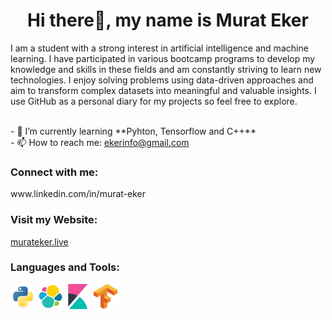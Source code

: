 <h1 align="center">Hi there👋, my name is Murat Eker</h1>

<p>I am a student with a strong interest in artificial intelligence and machine learning. I have participated in various bootcamp programs to develop my knowledge and skills in these fields and am constantly striving to learn new technologies. I enjoy solving problems using data-driven approaches and aim to transform complex datasets into meaningful and valuable insights. I use GitHub as a personal diary for my projects so feel free to explore.</p>
<br>
- 🌱 I’m currently learning **Pyhton, Tensorflow and C++**
<br>
- 📫 How to reach me: <a href = "mailto:ekerinfo@gmail.com">ekerinfo@gmail.com</a>
<br>
</div><h3 align="left">Connect with me:</h3>
<p align="left">
www.linkedin.com/in/murat-eker <br>
</p>
<h3 align="left">Visit my Website:</h3>
<p align="left">
<a href="https://murateker.live/">murateker.live</a>
</p>
<h3 align="left">Languages and Tools:</h3>
<p align="left">
<img src="https://raw.githubusercontent.com/teamedwardforever/Readme-Generator/71f25dd8b98329b168142a6b782a107b75eab178/svg/Skills/Languages/python-original.svg" alt="Python" width="40" height="40"/>
<img src="https://raw.githubusercontent.com/teamedwardforever/Readme-Generator/71f25dd8b98329b168142a6b782a107b75eab178/svg/Skills/Database/elastic-icon.svg" alt="ElasticSearch" width="40" height="40"/>
<img src="https://raw.githubusercontent.com/teamedwardforever/Readme-Generator/71f25dd8b98329b168142a6b782a107b75eab178/svg/Skills/Visualization/elasticco_kibana-icon.svg" alt="Kibana" width="40" height="40"/>
<img src="https://raw.githubusercontent.com/teamedwardforever/Readme-Generator/71f25dd8b98329b168142a6b782a107b75eab178/svg/Skills/ML/tensorflow-icon.svg" alt="Tensorflow" width="40" height="40"/>
</p>

